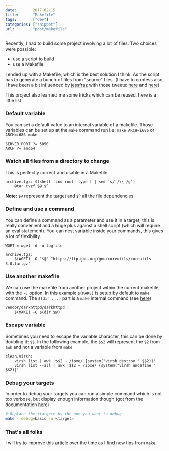 ```yaml
---
date:       2017-02-15
title:      "Makefile"
tags:       ["dev"]
categories: ["snippet"]
url:        "post/makefile"
---
```


Recently, I had to build some project involving a lot of files. Two choices
were possible:

- use a script to build
- use a Makefile

I ended up with a Makefile, which is the best solution I think. As the script
has to generate a bunch of files from "source" files.
(I have to confess also, I have been a bit influenced by
 [jessfraz](https://twitter.com/jessfraz) with those tweets:
 [here](https://twitter.com/jessfraz/status/716064317582417920) and
 [here](https://twitter.com/jessfraz/status/805846280547110912))

This project also learned me some tricks which can be reused, here is a little list

### Default variable

You can set a default value to an internal variable of a makefile. Those variables
can be set up at the `make` command run i.e: `make ARCH=i686` or `ARCH=i686 make`
```make
SERVER_PORT ?= 5050
ARCH ?= amd64
```


### Watch all files from a directory to change

This is perfectly correct and usable in a Makefile

```make
archive.tgz: $(shell find root -type f | sed 's/ /\\ /g')
	@tar cvzf $@ $^
```

**Note:** `$@` represent the target and `$^` all the file dependencies

### Define and use a command

You can define a command as a parameter and use it in a target, this is really
convenient and a huge plus against a shell script (which will require an eval
statement). You can nest variable inside your commands, this gives a lot of
flexibility.

```make
WGET = wget -d -o logfile

archive.tgz:
	$(WGET) -O "$@" "https://ftp.gnu.org/gnu/coreutils/coreutils-5.0.tar.gz"
```


### Use another makefile

We can use the makefile from another project within the current makefile, with
the `-C` option. In this example `$(MAKE)` is setup by default to `make` command.
The `$(dir ...)` part is a `make` internal command
(see [here](https://www.gnu.org/software/make/manual/html_node/File-Name-Functions.html#File-Name-Functions))

```make
vendor/darkhttpd/darkhttpd_:
	$(MAKE) -C $(dir $@)
```

### Escape variable

Sometimes you need to escape the variable character, this can be done by doubling
it: `$$`. In the following example, the `$$2` will represent the `$2` from `awk`
and not a variable from `make`

```make
clean.virsh:
	virsh list | awk '$$2 ~ /ipxe/ {system("virsh destroy " $$2)}'
	virsh list --all | awk '$$2 ~ /ipxe/ {system("virsh undefine " $$2)}'
```

### Debug your targets

In order to debug your targets you can run a simple command which is not too
verbose, but display enough information though (got from the documentation
[here](http://www.oreilly.com/openbook/make3/book/ch12.pdf))

```bash
# Replace the <target> by the one you want to debug
make --debug=basic -n <target>
```

### That's all folks

I will try to improve this article over the time as I find new tips from `make`.
